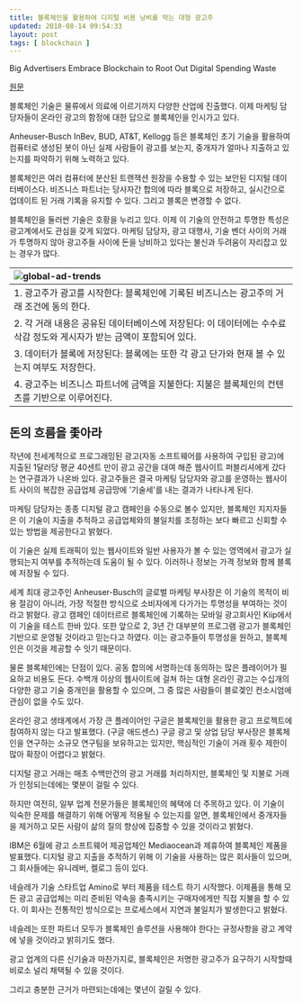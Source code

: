 ```yaml
---
title: 블록체인을 활용하여 디지털 비용 낭비를 막는 대형 광고주
updated: 2018-08-14 09:54:33
layout: post
tags: [ blockchain ]
---
```


Big Advertisers Embrace Blockchain to Root Out Digital Spending Waste

[원문](https://www.wsj.com/articles/big-advertisers-embrace-blockchain-to-root-out-digital-spending-waste-1531396800)

블록체인 기술은 물류에서 의료에 이르기까지 다양한 산업에 진출했다. 이제 마케팅 담당자들이 온라인 광고의 함정에 대한 답으로 블록체인을 인시가고 있다.

Anheuser-Busch InBev, BUD, AT&T, Kellogg 등은 블록체인 초기 기술을 활용하여 컴퓨터로 생성된 봇이 아닌 실제 사람들이 광고를 보는지, 중개자가 얼마나 지출하고 있는지를 파악하기 위해 노력하고 있다.

블록체인은 여러 컴퓨터에 분산된 트랜잭션 원장을 수용할 수 있는 보안된 디지털 데이터베이스다. 비즈니스 파트너는 당사자간 합의에 따라 블록으로 저장하고, 실시간으로 업데이트 된 거래 기록을 유지할 수 있다. 그리고 블록은 변경할 수 없다.

블록체인을 둘러싼 기술은 호황을 누리고 있다. 이제 이 기술의 안전하고 투명한 특성은 광고계에서도 관심을 갖게 되었다. 마케팅 담당자, 광고 대행사, 기술 벤더 사이의 거래가 투명하지 않아 광고주들 사이에 돈을 낭비하고 있다는 불신과 두려움이 자리잡고 있는 경우가 많다.

|![global-ad-trends](/images/2018/08/global-ad-trends.png)|
|:-|
| 1.  광고주가 광고를 시작한다: 블록체인에 기록된 비즈니스는 광고주의 거래 조건에 동의 한다. |
| 2. 각 거래 내용은 공유된 데이터베이스에 저장된다: 이 데이터에는 수수료 삭감 정도와 게시자가 받는 금액이 포함되어 있다.  |
| 3. 데이터가 블록에 저장된다: 블록에는 또한 각 광고 단가와 현재 볼 수 있는지 여부도 저장한다. |
| 4. 광고주는 비즈니스 파트너에 금액을 지불한다: 지불은 블록체인의 컨텐츠를 기반으로 이루어진다. |

## 돈의 흐름을 좇아라

작년에 전세계적으로 프로그래밍된 광고(자동 소프트웨어를 사용하여 구입된 광고)에 지출된 1달러당 평균 40센트 만이 광고 공간을 대여 해준 웹사이트 퍼블리셔에게 갔다는 연구결과가 나온바 있다. 광고주들은 결국 마케팅 담당자와 광고를 운영하는 웹사이트 사이의 복잡한 공급업체 공급망에 '기술세'를 내는 결과가 나타나게 된다.

마케팅 담당자는 종종 디지털 광고 캠페인을 수동으로 볼수 있지만, 블록체인 지지자들은 이 기술이 지출을 추적하고 공급업체와의 불일치를 조정하는 보다 빠르고 신회할 수 있는 방법을 제공한다고 밝혔다. 

이 기술은 실제 트래픽이 있는 웹사이트와 일반 사용자가 볼 수 있는 영역에서 광고가 실행되는지 여부를 추적하는데 도움이 될 수 있다. 이러하나 정보는 가격 정보와 함께 블록에 저장될 수 있다.

세계 최대 광고주인 Anheuser-Busch의 글로벌 마케팅 부사장은 이 기술의 목적이 비용 절감이 아니라, 가장 적절한 방식으로 소비자에게 다가가는 투명성을 부여하는 것이라고 밝혔다. 광고 캠페인 데이터르르 블록체인에 기록하는 모바일 광고회사인 Kiip에서 이 기술을 테스트 한바 있다. 또한 앞으로 2, 3년 간 대부분의 프로그램 광고가 블록체인 기반으로 운영될 것이라고 믿는다고 하였다. 이는 광고주들이 투명성을 원하고, 블록체인은 이것을 제공할 수 잇기 때문이다.

물론 블록체인에는 단점이 있다. 공동 합의에 서명하는데 동의하는 많은 플레이어가 필요하고 비용도 든다. 수백개 이상의 웹사이트에 걸쳐 하는 대형 온라인 광고는 수십개의 다양한 광고 기술 중개인을 활용할 수 있으며, 그 중 많은 사람들이 블로겣인 컨소시엄에 관심이 없을 수도 있다. 

온라인 광고 생태계에서 가장 큰 플레이어인 구글은 블록체인을 활용한 광고 프로젝트에 참여하지 않는 다고 발표했다. (구글 애드센스) 구글 광고 및 상업 담당 부사장은 블록체인을 연구하는 소규모 연구팀을 보유하고는 있지만, 핵심적인 기술이 거래 횟수 제한이 많아 확장이 어렵다고 밝혔다.

디지털 광고 거래는 매초 수백만건의 광고 거래를 처리하지만, 블록체인 및 지불로 거래가 인정되는데에는 몇분이 걸릴 수 있다.

하지만 여전히, 일부 업계 전문가들은 블록체인의 혜택에 더 주목하고 있다. 이 기술이 익숙한 문제를 해결하기 위해 어떻게 적용될 수 있는지를 알면, 블록체인에서 중개자들을 제거하고 모든 사람이 삶의 질의 향상에 집중할 수 있을 것이라고 밝혔다.

IBM은 6월에 광고 소프트웨어 제공업체인 Mediaocean과 제휴하여 블록체인 제품을 발표했다. 디지털 광고 지출을 추적하기 위해 이 기술을 사용하는 많은 회사들이 있으며, 그 회사들에는 유니레버, 켈로그 등이 있다.

네슬레가 기술 스타트업 Amino로 부터 제품을 테스트 하기 시작했다. 이제품을 통해 모든 광고 공급업체는 미리 준비된 약속을 충족시키는 구매자에게만 직접 지불을 할 수 있다. 이 회사는 전통적인 방식으로는 프로세스에서 지연과 불일치가 발생한다고 밝혔다.

네슬레는 또한 파트너 모두가 블록체인 솔루션을 사용해야 한다는 규정사항을 광고 계약에 넣을 것이라고 밝히기도 했다.

광고 업계의 다른 신기술과 마찬가지로, 블록체인은 저명한 광고주가 요구하기 시작할때 비로소 널리 채택될 수 있을 것이다.

그리고 충분한 근거가 마련되는데에는 몇년이 걸릴 수 있다. 